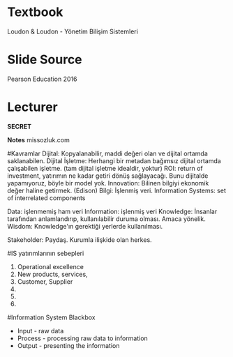 # Textbook
Loudon & Loudon - Yönetim Bilişim Sistemleri 


# Slide Source
Pearson Education 2016 

# Lecturer
__SECRET__

**Notes**
missozluk.com


#Kavramlar
Dijital: Kopyalanabilir, maddi değeri olan ve dijital ortamda saklanabilen.
Dijital İşletme: Herhangi bir metadan bağımsız dijital ortamda çalışabilen işletme. (tam dijital işletme idealdir, yoktur) 
ROI: return of investment, yatırımın ne kadar getiri dönüş sağlayacağı. Bunu dijitalde yapamıyoruz, böyle bir model yok. 
Innovation: Bilinen bilgiyi ekonomik değer haline getirmek. (Edison)
Bilgi: İşlenmiş veri. 
Information Systems: set of interrelated components

Data: işlenmemiş ham veri
Information: işlenmiş veri
Knowledge: İnsanlar tarafından anlamlandırıp, kullanılabilir duruma olması. Amaca yönelik.
Wisdom: Knowledge'ın gerektiği yerlerde kullanılması. 

Stakeholder: Paydaş. Kurumla ilişkide olan herkes. 



#IS yatırımlarının sebepleri
1. Operational excellence
2. New products, services,
3. Customer, Supplier 
4. 
5. 
6. 

#Information System Blackbox
+ Input - raw data
+ Process - processing raw data to information
+ Output - presenting the information










